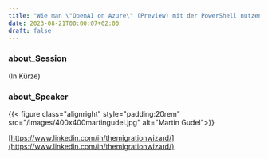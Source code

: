 ```yaml
---
title: "Wie man \"OpenAI on Azure\" (Preview) mit der PowerShell nutzen kann - Martin Gudel"
date: 2023-08-21T00:00:07+02:00
draft: false
---
```


### about_Session

(In Kürze)

### about_Speaker

{{< figure class="alignright" style="padding:20rem" src="/images/400x400martingudel.jpg" alt="Martin Gudel">}}

[https://www.linkedin.com/in/themigrationwizard/](https://www.linkedin.com/in/themigrationwizard/)